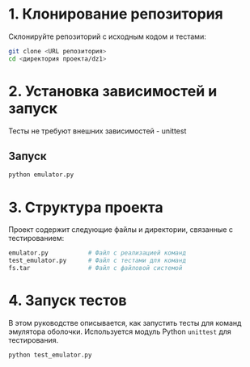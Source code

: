 # 1. Клонирование репозитория

Склонируйте репозиторий с исходным кодом и тестами:

```bash
git clone <URL репозитория>
cd <директория проекта/dz1>
```

# 2. Установка зависимостей и запуск
Тесты не требуют внешних зависимостей - unittest

## Запуск
```bash
python emulator.py
```

# 3. Структура проекта
Проект содержит следующие файлы и директории, связанные с тестированием:
```bash
emulator.py           # Файл с реализацией команд
test_emulator.py      # Файл с тестами для команд
fs.tar                # Файл с файловой системой
```

# 4. Запуск тестов
В этом руководстве описывается, как запустить тесты для команд эмулятора оболочки. Используется модуль Python `unittest` для тестирования.
```bash
python test_emulator.py
```
